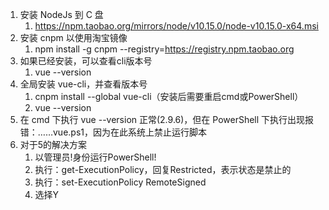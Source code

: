 1. 安装 NodeJs 到 C 盘
	1. https://npm.taobao.org/mirrors/node/v10.15.0/node-v10.15.0-x64.msi
2. 安装 cnpm 以使用淘宝镜像
	1. npm install -g cnpm --registry=https://registry.npm.taobao.org
3. 如果已经安装，可以查看cli版本号
	1. vue --version
4. 全局安装 vue-cli，并查看版本号
	1. cnpm install --global vue-cli（安装后需要重启cmd或PowerShell）
	2. vue --version
5. 在 cmd 下执行 vue --version 正常(2.9.6)，但在 PowerShell 下执行出现报错：……vue.ps1，因为在此系统上禁止运行脚本
6. 对于5的解决方案
	1. 以管理员!身份运行PowerShell!
	2. 执行：get-ExecutionPolicy，回复Restricted，表示状态是禁止的
	3. 执行：set-ExecutionPolicy RemoteSigned
	4. 选择Y
